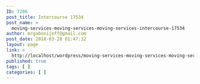 ```yaml
---
ID: 7286
post_title: Intercourse 17534
post_name: >
  moving-services-moving-services-moving-services-intercourse-17534
author: mrgabonijeff@gmail.com
post_date: 2018-03-28 01:47:32
layout: page
link: >
  http://localhost/wordpress/moving-services-moving-services-moving-services-intercourse-17534/
published: true
tags: [ ]
categories: [ ]
---
```

